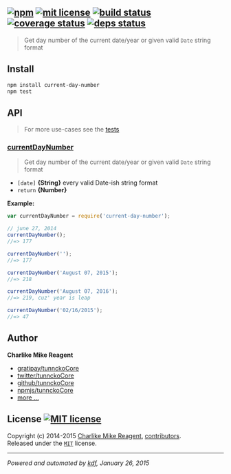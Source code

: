 ## [![npm][npmjs-img]][npmjs-url] [![mit license][license-img]][license-url] [![build status][travis-img]][travis-url] [![coverage status][coveralls-img]][coveralls-url] [![deps status][daviddm-img]][daviddm-url]

> Get day number of the current date/year or given valid `Date` string format

## Install
```bash
npm install current-day-number
npm test
```


## API
> For more use-cases see the [tests](./test.js)

### [currentDayNumber](./index.js#L42)
> Get day number of the current date/year or given valid `Date` string format

- `[date]` **{String}** every valid Date-ish string format
- `return` **{Number}**

**Example:**

```js
var currentDayNumber = require('current-day-number');

// june 27, 2014
currentDayNumber();
//=> 177

currentDayNumber('');
//=> 177

currentDayNumber('August 07, 2015');
//=> 218

currentDayNumber('August 07, 2016');
//=> 219, cuz' year is leap

currentDayNumber('02/16/2015');
//=> 47
```


## Author
**Charlike Mike Reagent**
+ [gratipay/tunnckoCore][author-gratipay]
+ [twitter/tunnckoCore][author-twitter]
+ [github/tunnckoCore][author-github]
+ [npmjs/tunnckoCore][author-npmjs]
+ [more ...][contrib-more]


## License [![MIT license][license-img]][license-url]
Copyright (c) 2014-2015 [Charlike Mike Reagent][contrib-more], [contributors][contrib-graf].  
Released under the [`MIT`][license-url] license.


[npmjs-url]: http://npm.im/current-day-number
[npmjs-img]: https://img.shields.io/npm/v/current-day-number.svg?style=flat&label=current-day-number

[coveralls-url]: https://coveralls.io/r/datetime/current-day-number?branch=master
[coveralls-img]: https://img.shields.io/coveralls/datetime/current-day-number.svg?style=flat

[license-url]: https://github.com/datetime/current-day-number/blob/master/license.md
[license-img]: https://img.shields.io/badge/license-MIT-blue.svg?style=flat

[travis-url]: https://travis-ci.org/datetime/current-day-number
[travis-img]: https://img.shields.io/travis/datetime/current-day-number.svg?style=flat

[daviddm-url]: https://david-dm.org/datetime/current-day-number
[daviddm-img]: https://img.shields.io/david/datetime/current-day-number.svg?style=flat

[author-gratipay]: https://gratipay.com/tunnckoCore
[author-twitter]: https://twitter.com/tunnckoCore
[author-github]: https://github.com/tunnckoCore
[author-npmjs]: https://npmjs.org/~tunnckocore

[contrib-more]: http://j.mp/1stW47C
[contrib-graf]: https://github.com/datetime/current-day-number/graphs/contributors

***

_Powered and automated by [kdf](https://github.com/tunnckoCore), January 26, 2015_